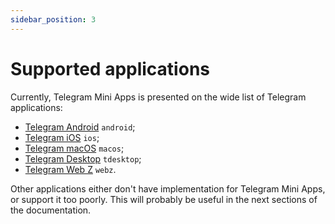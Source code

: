 ```yaml
---
sidebar_position: 3
---
```


# Supported applications

Currently, Telegram Mini Apps is presented on the wide list of Telegram
applications:

- [Telegram Android](https://github.com/DrKLO/Telegram) `android`;
- [Telegram iOS](https://github.com/TelegramMessenger/Telegram-iOS) `ios`;
- [Telegram macOS](https://github.com/overtake/TelegramSwift) `macos`;
- [Telegram Desktop](https://github.com/telegramdesktop/tdesktop) `tdesktop`;
- [Telegram Web Z](https://github.com/Ajaxy/telegram-tt) `webz`.

Other applications either don't have implementation for Telegram Mini Apps, or
support it too poorly. This will probably be useful in the next sections of the
documentation.
